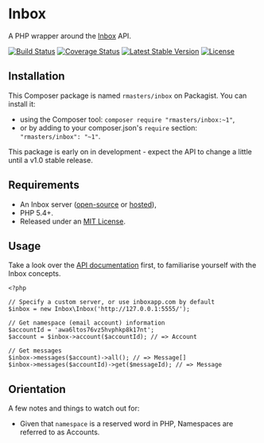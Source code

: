 # Inbox

A PHP wrapper around the [Inbox][inboxapp] API.

[![Build Status](https://img.shields.io/travis/rmasters/inbox-php.svg)](https://travis-ci.org/rmasters/inbox-php)
[![Coverage Status](https://img.shields.io/coveralls/rmasters/inbox-php.svg)](https://coveralls.io/r/rmasters/inbox)
[![Latest Stable Version](https://img.shields.io/packagist/v/rmasters/inbox.svg)](https://packagist.org/packages/rmasters/inbox)
[![License](https://img.shields.io/packagist/l/rmasters/inbox.svg)](https://packagist.org/packages/rmasters/inbox)



## Installation

This Composer package is named `rmasters/inbox` on Packagist. You can install it:

*   using the Composer tool: `composer require "rmasters/inbox:~1"`,
*   or by adding to your composer.json's `require` section: `"rmasters/inbox": "~1"`.

This package is early on in development - expect the API to change a little until a v1.0 stable release.

## Requirements

*   An Inbox server ([open-source][inboxrepo] or [hosted][inboxapp]),
*   PHP 5.4+.
*   Released under an [MIT License](LICENSE).

## Usage

Take a look over the [API documentation][apidocs] first, to familiarise yourself with the Inbox concepts.

    <?php

    // Specify a custom server, or use inboxapp.com by default
    $inbox = new Inbox\Inbox('http://127.0.0.1:5555/');

    // Get namespace (email account) information
    $accountId = 'awa6ltos76vz5hvphkp8k17nt';
    $account = $inbox->account($accountId); // => Account

    // Get messages
    $inbox->messages($account)->all(); // => Message[]
    $inbox->messages($accountId)->get($messageId); // => Message

## Orientation

A few notes and things to watch out for:

*   Given that `namespace` is a reserved word in PHP, Namespaces are referred to as Accounts.

[inboxapp]: https://www.inboxapp.com/
[apidocs]: https://www.inboxapp.com/docs/api#overview
[inboxrepo]: https://github.com/inboxapp/inbox#readme
